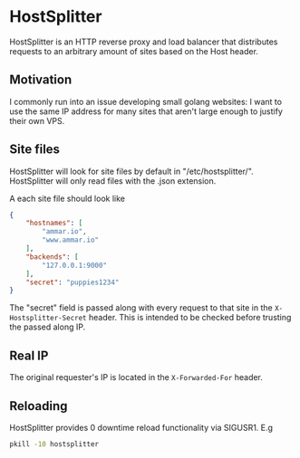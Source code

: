 # HostSplitter
HostSplitter is an HTTP reverse proxy and load balancer that distributes requests to an arbitrary amount of sites based on the Host header.


## Motivation
I commonly run into an issue developing small golang websites: I want to use the same IP address for many sites that aren't large enough to justify their own VPS.

## Site files
HostSplitter will look for site files by default in "/etc/hostsplitter/". HostSplitter will only read files with the .json extension.

A each site file should look like
```json
{
	"hostnames": [
		"ammar.io",
		"www.ammar.io"
	],
	"backends": [
		"127.0.0.1:9000"
	],
	"secret": "puppies1234"
}
```

The "secret" field is passed along with every request to that site in the ``X-Hostsplitter-Secret`` header. This is intended to be checked before trusting the passed along IP.

## Real IP 
The original requester's IP is located in the ``X-Forwarded-For`` header.

## Reloading
HostSplitter provides 0 downtime reload functionality via SIGUSR1. E.g
```bash
pkill -10 hostsplitter
```